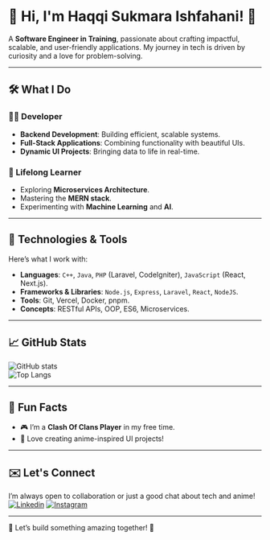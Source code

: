 # 👋 Hi, I'm **Haqqi Sukmara Ishfahani**! 🚀

  
A **Software Engineer in Training**, passionate about crafting impactful, scalable, and user-friendly applications. My journey in tech is driven by curiosity and a love for problem-solving.  

---

## 🛠️ What I Do  
### 🧑‍💻 Developer  
- **Backend Development**: Building efficient, scalable systems.  
- **Full-Stack Applications**: Combining functionality with beautiful UIs.  
- **Dynamic UI Projects**: Bringing data to life in real-time.  

### 🌱 Lifelong Learner  
- Exploring **Microservices Architecture**.  
- Mastering the **MERN stack**.  
- Experimenting with **Machine Learning** and **AI**.  

---

## 🚀 Technologies & Tools  
Here’s what I work with:  
- **Languages**: `C++`, `Java`, `PHP` (Laravel, CodeIgniter), `JavaScript` (React, Next.js).  
- **Frameworks & Libraries**: `Node.js`, `Express`, `Laravel`, `React`, `NodeJS`.  
- **Tools**: Git, Vercel, Docker, pnpm.  
- **Concepts**: RESTful APIs, OOP, ES6, Microservices.  

---

## 📈 GitHub Stats  
![GitHub stats](https://github-readme-stats.vercel.app/api?username=HaqqiS&show_icons=true&theme=tokyonight)  
![Top Langs](https://github-readme-stats.vercel.app/api/top-langs/?username=HaqqiS&layout=compact&theme=tokyonight)  

---

## 🌟 Fun Facts  
- 🎮 I’m a **Clash Of Clans Player** in my free time.  
- 🎨 Love creating anime-inspired UI projects!  

---

## ✉️ Let's Connect  
I’m always open to collaboration or just a good chat about tech and anime!  
[![Linkedin](https://img.shields.io/badge/-LinkedIn-blue?style=flat&logo=Linkedin&logoColor=white)](https://www.linkedin.com/in/haqqi-sukmara-ishfahani-000476207/)
[![Instagram](https://img.shields.io/badge/Instagram-%23E4405F.svg?logo=Instagram&logoColor=white)](https://www.instagram.com/haqqi.suk/)  

---

🌟 Let’s build something amazing together! 🚀  
